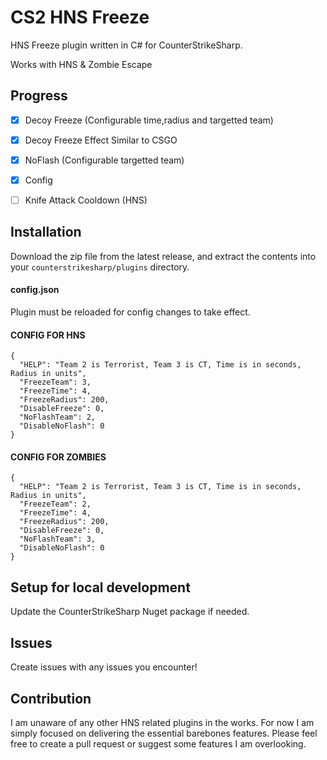 # CS2 HNS Freeze

HNS Freeze plugin written in C# for CounterStrikeSharp.

Works with HNS & Zombie Escape

## Progress
- [x] Decoy Freeze (Configurable time,radius and targetted team)
- [X] Decoy Freeze Effect Similar to CSGO
- [x] NoFlash (Configurable targetted team)
- [x] Config 
- [ ] Knife Attack Cooldown (HNS)


## Installation
Download the zip file from the latest release, and extract the contents into your `counterstrikesharp/plugins` directory.

#### config.json
Plugin must be reloaded for config changes to take effect.

#### CONFIG FOR HNS
```
{
  "HELP": "Team 2 is Terrorist, Team 3 is CT, Time is in seconds, Radius in units",
  "FreezeTeam": 3,
  "FreezeTime": 4,
  "FreezeRadius": 200,
  "DisableFreeze": 0,
  "NoFlashTeam": 2,
  "DisableNoFlash": 0
}
```

#### CONFIG FOR ZOMBIES
```
{
  "HELP": "Team 2 is Terrorist, Team 3 is CT, Time is in seconds, Radius in units",
  "FreezeTeam": 2,
  "FreezeTime": 4,
  "FreezeRadius": 200,
  "DisableFreeze": 0,
  "NoFlashTeam": 3,
  "DisableNoFlash": 0
}
```


## Setup for local development
Update the CounterStrikeSharp Nuget package if needed. 

## Issues 
Create issues with any issues you encounter!

## Contribution
I am unaware of any other HNS related plugins in the works. For now I am simply focused on delivering the essential barebones features. Please feel free to create a pull request or suggest some features I am overlooking. 
